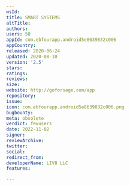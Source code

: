 ```yaml
---
wsId: 
title: SMART SYSTEMS
altTitle: 
authors: 
users: 50
appId: com.ebfourapp.android5e8639832c006
appCountry: 
released: 2020-06-24
updated: 2020-08-10
version: '2.5'
stars: 
ratings: 
reviews: 
size: 
website: http://goforsage.com/app
repository: 
issue: 
icon: com.ebfourapp.android5e8639832c006.png
bugbounty: 
meta: obsolete
verdict: fewusers
date: 2022-11-02
signer: 
reviewArchive: 
twitter: 
social: 
redirect_from: 
developerName: LIV8 LLC
features: 

---
```


